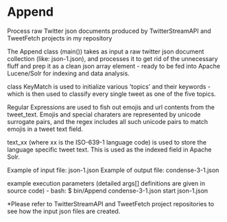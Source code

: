 # Append
Process raw Twitter json documents produced by TwitterStreamAPI and TweetFetch projects in my repository


The Append class (main()) takes as input a raw twitter json document collection (like: json-1.json), and processes it to get rid of the unnecessary fluff and prep it as a clean json array element - ready to be fed into Apache Lucene/Solr for indexing and data analysis.

class KeyMatch is used to initialize various 'topics' and their keywords - which is then used to classify every single tweet as one of the five topics.

Regular Expressions are used to fish out emojis and url contents from the tweet_text.
Emojis and special charaters are represented by unicode surrogate pairs, and the regex includes all such unicode pairs to match emojis in a tweet text field.

text_xx (where xx is the ISO-639-1 language code) is used to store the language specific tweet text. This is used as the indexed field in Apache Solr.

Example of input file: json-1.json
Example of output file: condense-3-1.json

example execution parameters (detailed args[] definitions are given in source code) -
bash:
$ bin/Append condense-3-1.json start json-1.json

*Please refer to TwitterStreamAPI and TweetFetch project repositories to see how the input json files are created.

